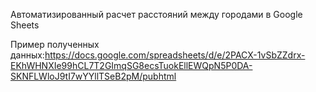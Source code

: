 Автоматизированный расчет расстояний между городами в Google Sheets

Пример полученных данных:https://docs.google.com/spreadsheets/d/e/2PACX-1vSbZZdrx-EKhWHNXIe99hCL7T2GImqSG8ecsTuokEllEWQpN5P0DA-SKNFLWloJ9tI7wYYllTSeB2pM/pubhtml

